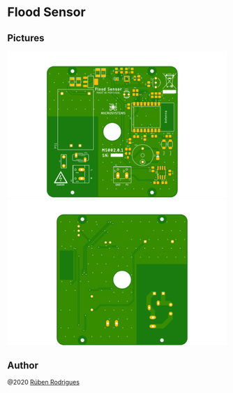 # Flood Sensor 





## Pictures

![](https://github.com/rubengr/flood_sensor/blob/dev/pictures/flood_sensor_top.png)
![](https://github.com/rubengr/flood_sensor/blob/dev/pictures/flood_sensor_bottom.png)









## Author
@2020
[Rúben Rodrigues](mailto:ruben_gr@live.com.pt)